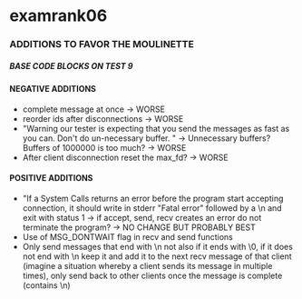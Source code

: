 # examrank06

### ADDITIONS TO FAVOR THE MOULINETTE 
##### BASE CODE BLOCKS ON TEST 9
#### NEGATIVE ADDITIONS
* complete message at once -> WORSE
* reorder ids after disconnections -> WORSE
* "Warning our tester is expecting that you send the messages as fast as you can. Don't do un-necessary buffer.
" -> Unnecessary buffers? Buffers of 1000000 is too much? -> WORSE
* After client disconnection reset the max_fd? -> WORSE
#### POSITIVE ADDITIONS
* "If a System Calls returns an error before the program start accepting connection, it should write in stderr "Fatal error" followed by a \n and exit with status 1 -> if accept, send, recv creates an error do not terminate the program? -> NO CHANGE BUT PROBABLY BEST
* Use of MSG_DONTWAIT flag in recv and send functions
* Only send messages that end with \n not also if it ends with \0, if it does not end with \n keep it and add it to the next recv message of that client (imagine a situation whereby a client sends its message in multiple times), only send back to other clients once the message is complete (contains \n)

